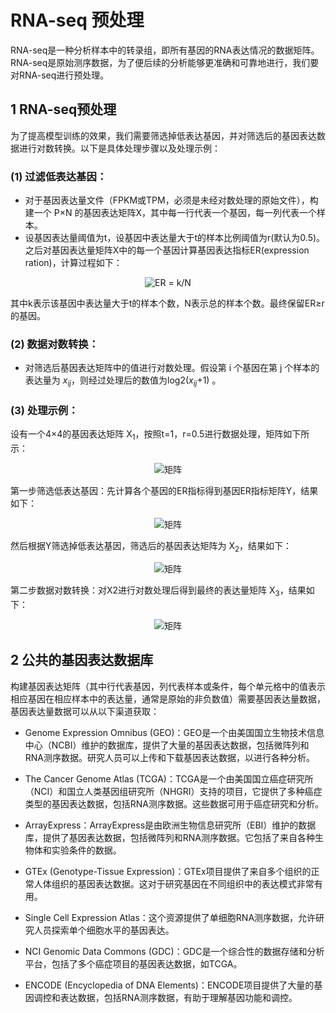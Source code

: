 #  RNA-seq 预处理
RNA-seq是一种分析样本中的转录组，即所有基因的RNA表达情况的数据矩阵。RNA-seq是原始测序数据，为了便后续的分析能够更准确和可靠地进行，我们要对RNA-seq进行预处理。

## 1 RNA-seq预处理

为了提高模型训练的效果，我们需要筛选掉低表达基因，并对筛选后的基因表达数据进行对数转换。以下是具体处理步骤以及处理示例：

### (1) 过滤低表达基因：
   - 对于基因表达量文件（FPKM或TPM，必须是未经对数处理的原始文件），构建一个 P×N 的基因表达矩阵X，其中每一行代表一个基因，每一列代表一个样本。
   - 设基因表达量阈值为t，设基因中表达量大于t的样本比例阈值为r(默认为0.5)。之后对基因表达量矩阵X中的每一个基因计算基因表达指标ER(expression ration)，计算过程如下：
<p align="center">
  <img src="https://latex.codecogs.com/png.latex?ER%20%3D%20\frac{k}{n}" alt="ER = k/N">
</p>
其中k表示该基因中表达量大于t的样本个数，N表示总的样本个数。最终保留ER≥r的基因。

### (2) 数据对数转换：
   - 对筛选后基因表达矩阵中的值进行对数处理。假设第 i 个基因在第 j 个样本的表达量为 $x_{ij}$，则经过处理后的数值为log2($x_{ij}$+1) 。


### (3) 处理示例：
设有一个4×4的基因表达矩阵 X<sub>1</sub>，按照t=1，r=0.5进行数据处理，矩阵如下所示：
<p align="center">
  <img src="https://latex.codecogs.com/png.latex?\begin{bmatrix}1.925&0.629&1.760&0.00\\1.881&0.863&1.886&1.784\\1.317&0.790&0.683&1.750\\0.783&0.039&1.535&0.181\end{bmatrix}" alt="矩阵">
</p>
第一步筛选低表达基因：先计算各个基因的ER指标得到基因ER指标矩阵Y，结果如下：
<p align="center">
  <img src="https://latex.codecogs.com/png.latex?\begin{bmatrix}0.25\\0.75\\0.5\\0.25\end{bmatrix}" alt="矩阵">
</p>
然后根据Y筛选掉低表达基因，筛选后的基因表达矩阵为 X<sub>2</sub>，结果如下：
<p align="center">
  <img src="https://latex.codecogs.com/png.latex?\begin{bmatrix}1.925&0.629&1.760&0.00\\1.881&0.863&1.886&1.784\\1.317&0.790&0.683&1.750\end{bmatrix}" alt="矩阵">
</p>
第二步数据对数转换：对X2进行对数处理后得到最终的表达量矩阵 X<sub>3</sub>，结果如下：
<p align="center">
  <img src="https://latex.codecogs.com/png.latex?\begin{bmatrix}1.549&0.704&1.465&0.00\\1.527&0.897&1.529&1.477\\1.212&0.840&0.751&1.460\end{bmatrix}" alt="矩阵">
</p>


## 2 公共的基因表达数据库

构建基因表达矩阵（其中行代表基因，列代表样本或条件，每个单元格中的值表示相应基因在相应样本中的表达量，通常是原始的非负数值）需要基因表达量数据，基因表达量数据可以从以下渠道获取：
* Genome Expression Omnibus (GEO)：GEO是一个由美国国立生物技术信息中心（NCBI）维护的数据库，提供了大量的基因表达数据，包括微阵列和RNA测序数据。研究人员可以上传和下载基因表达数据，以进行各种分析。

* The Cancer Genome Atlas (TCGA)：TCGA是一个由美国国立癌症研究所（NCI）和国立人类基因组研究所（NHGRI）支持的项目，它提供了多种癌症类型的基因表达数据，包括RNA测序数据。这些数据可用于癌症研究和分析。

* ArrayExpress：ArrayExpress是由欧洲生物信息研究所（EBI）维护的数据库，提供了基因表达数据，包括微阵列和RNA测序数据。它包括了来自各种生物体和实验条件的数据。

* GTEx (Genotype-Tissue Expression)：GTEx项目提供了来自多个组织的正常人体组织的基因表达数据。这对于研究基因在不同组织中的表达模式非常有用。

* Single Cell Expression Atlas：这个资源提供了单细胞RNA测序数据，允许研究人员探索单个细胞水平的基因表达。

* NCI Genomic Data Commons (GDC)：GDC是一个综合性的数据存储和分析平台，包括了多个癌症项目的基因表达数据，如TCGA。

* ENCODE (Encyclopedia of DNA Elements)：ENCODE项目提供了大量的基因调控和表达数据，包括RNA测序数据，有助于理解基因功能和调控。



